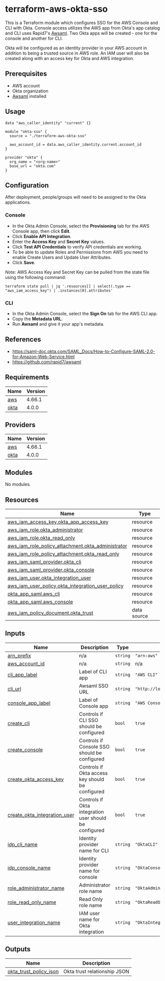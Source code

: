 # terraform-aws-okta-sso

This is a Terraform module which configures SSO for the AWS Console and CLI with Okta. Console access utilizes the AWS app from Okta's app catalog and CLI uses Rapid7's [Awsaml](https://github.com/rapid7/awsaml). Two Okta apps will be created - one for the console and another for CLI.

Okta will be configured as an identity provider in your AWS account in addition to being a trusted source in AWS role. An IAM user will also be created along with an access key for Okta and AWS integration.

## Prerequisites

* AWS account
* Okta organization
* [Awsaml](https://github.com/rapid7/awsaml) installed

## Usage

```hcl
data "aws_caller_identity" "current" {}

module "okta-sso" {
  source = "./terraform-aws-okta-sso"

  aws_account_id = data.aws_caller_identity.current.account_id
}

provider "okta" {
  org_name = "<org-name>"
  base_url = "okta.com"
}
```

## Configuration

After deployment, people/groups will need to be assigned to the Okta applications.

### Console

* In the Okta Admin Console, select the **Provisioning** tab for the AWS Console app, then click **Edit**.
* Click **Enable API Integration**.
* Enter the **Access Key** and **Secret Key** values.
* Click **Test API Credentials** to verify API credentials are working.
* To be able to update Roles and Permissions from AWS you need to enable Create Users and Update User Attributes.
* Click **Save**.

*Note:* AWS Access Key and Secret Key can be pulled from the state file using the following command:

`terraform state pull | jq '.resources[] | select(.type == "aws_iam_access_key") | .instances[0].attributes'`

### CLI

* In the Okta Admin Console, select the **Sign On** tab for the AWS CLI app.
* Copy the **Metadata URL**.
* Run **Awsaml** and give it your app's metadata.

## References

* https://saml-doc.okta.com/SAML_Docs/How-to-Configure-SAML-2.0-for-Amazon-Web-Service.html
* https://github.com/rapid7/awsaml

## Requirements

| Name | Version |
|------|---------|
| <a name="requirement_aws"></a> [aws](#requirement\_aws) | 4.66.1 |
| <a name="requirement_okta"></a> [okta](#requirement\_okta) | 4.0.0 |

## Providers

| Name | Version |
|------|---------|
| <a name="provider_aws"></a> [aws](#provider\_aws) | 4.66.1 |
| <a name="provider_okta"></a> [okta](#provider\_okta) | 4.0.0 |

## Modules

No modules.

## Resources

| Name | Type |
|------|------|
| [aws_iam_access_key.okta_app_access_key](https://registry.terraform.io/providers/hashicorp/aws/4.66.1/docs/resources/iam_access_key) | resource |
| [aws_iam_role.okta_administrator](https://registry.terraform.io/providers/hashicorp/aws/4.66.1/docs/resources/iam_role) | resource |
| [aws_iam_role.okta_read_only](https://registry.terraform.io/providers/hashicorp/aws/4.66.1/docs/resources/iam_role) | resource |
| [aws_iam_role_policy_attachment.okta_administrator](https://registry.terraform.io/providers/hashicorp/aws/4.66.1/docs/resources/iam_role_policy_attachment) | resource |
| [aws_iam_role_policy_attachment.okta_read_only](https://registry.terraform.io/providers/hashicorp/aws/4.66.1/docs/resources/iam_role_policy_attachment) | resource |
| [aws_iam_saml_provider.okta_cli](https://registry.terraform.io/providers/hashicorp/aws/4.66.1/docs/resources/iam_saml_provider) | resource |
| [aws_iam_saml_provider.okta_console](https://registry.terraform.io/providers/hashicorp/aws/4.66.1/docs/resources/iam_saml_provider) | resource |
| [aws_iam_user.okta_integration_user](https://registry.terraform.io/providers/hashicorp/aws/4.66.1/docs/resources/iam_user) | resource |
| [aws_iam_user_policy.okta_integration_user_policy](https://registry.terraform.io/providers/hashicorp/aws/4.66.1/docs/resources/iam_user_policy) | resource |
| [okta_app_saml.aws_cli](https://registry.terraform.io/providers/okta/okta/4.0.0/docs/resources/app_saml) | resource |
| [okta_app_saml.aws_console](https://registry.terraform.io/providers/okta/okta/4.0.0/docs/resources/app_saml) | resource |
| [aws_iam_policy_document.okta_trust](https://registry.terraform.io/providers/hashicorp/aws/4.66.1/docs/data-sources/iam_policy_document) | data source |

## Inputs

| Name | Description | Type | Default | Required |
|------|-------------|------|---------|:--------:|
| <a name="input_arn_prefix"></a> [arn\_prefix](#input\_arn\_prefix) | n/a | `string` | `"arn:aws"` | no |
| <a name="input_aws_account_id"></a> [aws\_account\_id](#input\_aws\_account\_id) | n/a | `string` | n/a | yes |
| <a name="input_cli_app_label"></a> [cli\_app\_label](#input\_cli\_app\_label) | Label of CLI app | `string` | `"AWS CLI"` | no |
| <a name="input_cli_url"></a> [cli\_url](#input\_cli\_url) | Awsaml SSO URL | `string` | `"http://localhost:2600/sso/saml"` | no |
| <a name="input_console_app_label"></a> [console\_app\_label](#input\_console\_app\_label) | Label of Console app | `string` | `"AWS Console"` | no |
| <a name="input_create_cli"></a> [create\_cli](#input\_create\_cli) | Controls if CLI SSO should be configured | `bool` | `true` | no |
| <a name="input_create_console"></a> [create\_console](#input\_create\_console) | Controls if Console SSO should be configured | `bool` | `true` | no |
| <a name="input_create_okta_access_key"></a> [create\_okta\_access\_key](#input\_create\_okta\_access\_key) | Controls if Okta access key should be configured | `bool` | `true` | no |
| <a name="input_create_okta_integration_user"></a> [create\_okta\_integration\_user](#input\_create\_okta\_integration\_user) | Controls if Okta integration user should be configured | `bool` | `true` | no |
| <a name="input_idp_cli_name"></a> [idp\_cli\_name](#input\_idp\_cli\_name) | Identity provider name for CLI | `string` | `"OktaCLI"` | no |
| <a name="input_idp_console_name"></a> [idp\_console\_name](#input\_idp\_console\_name) | Identity provider name for console | `string` | `"OktaConsole"` | no |
| <a name="input_role_administrator_name"></a> [role\_administrator\_name](#input\_role\_administrator\_name) | Administrator role name | `string` | `"OktaAdministrator"` | no |
| <a name="input_role_read_only_name"></a> [role\_read\_only\_name](#input\_role\_read\_only\_name) | Read Only role name | `string` | `"OktaReadOnly"` | no |
| <a name="input_user_integration_name"></a> [user\_integration\_name](#input\_user\_integration\_name) | IAM user name for Okta integration | `string` | `"OktaIntegration"` | no |

## Outputs

| Name | Description |
|------|-------------|
| <a name="output_okta_trust_policy_json"></a> [okta\_trust\_policy\_json](#output\_okta\_trust\_policy\_json) | Okta trust relationship JSON |
